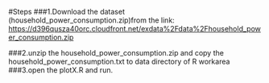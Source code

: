 #Steps
###1.Download the dataset (household_power_consumption.zip)from the link:
https://d396qusza40orc.cloudfront.net/exdata%2Fdata%2Fhousehold_power_consumption.zip

###2.unzip the household_power_consumption.zip and copy the household_power_consumption.txt  to data directory of R workarea
###3.open the plotX.R and run.
